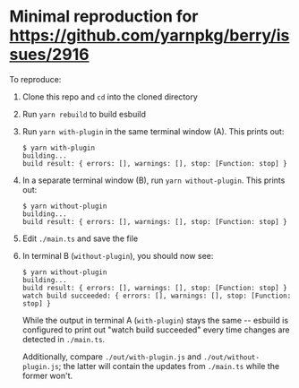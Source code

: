 # Minimal reproduction for https://github.com/yarnpkg/berry/issues/2916

To reproduce:

1. Clone this repo and `cd` into the cloned directory
2. Run `yarn rebuild` to build esbuild
3. Run `yarn with-plugin` in the same terminal window (A). This prints out:

   ```text
   $ yarn with-plugin
   building...
   build result: { errors: [], warnings: [], stop: [Function: stop] }
   ```

4. In a separate terminal window (B), run `yarn without-plugin`. This prints out:

   ```text
   $ yarn without-plugin
   building...
   build result: { errors: [], warnings: [], stop: [Function: stop] }
   ```

5. Edit `./main.ts` and save the file
6. In terminal B (`without-plugin`), you should now see:

   ```text
   $ yarn without-plugin
   building...
   build result: { errors: [], warnings: [], stop: [Function: stop] }
   watch build succeeded: { errors: [], warnings: [], stop: [Function: stop] }
   ```

   While the output in terminal A (`with-plugin`) stays the same -- esbuild
   is configured to print out "watch build succeeded" every time changes are
   detected in `./main.ts`.

   Additionally, compare `./out/with-plugin.js` and `./out/without-plugin.js`;
   the latter will contain the updates from `./main.ts` while the former won't.
